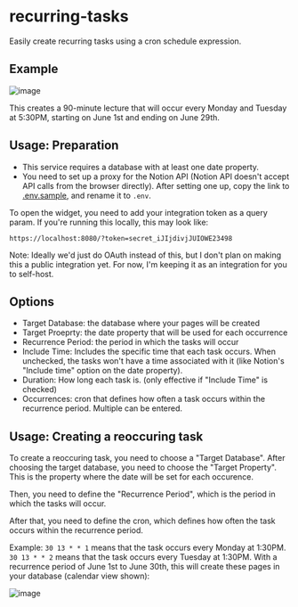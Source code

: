 # recurring-tasks

Easily create recurring tasks using a cron schedule expression.

## Example

![image](https://user-images.githubusercontent.com/33074023/198890762-5acb5ed0-44fb-4ec1-b269-0496a986b475.png)

This creates a 90-minute lecture that will occur every Monday and Tuesday at
5:30PM, starting on June 1st and ending on June 29th.

## Usage: Preparation

- This service requires a database with at least one date property.
- You need to set up a proxy for the Notion API (Notion API doesn't accept
  API calls from the browser directly). After setting one up, copy the link
  to [.env.sample](./.env.sample), and rename it to `.env`.

To open the widget, you need to add your integration token as a query param.
If you're running this locally, this may look like:

```
https://localhost:8080/?token=secret_iJIjdivjJUIOWE23498
```

Note: Ideally we'd just do OAuth instead of this, but I don't plan on making
this a public integration yet. For now, I'm keeping it as an integration for
you to self-host.

## Options

- Target Database: the database where your pages will be created
- Target Proeprty: the date property that will be used for each occurrence
- Recurrence Period: the period in which the tasks will occur
- Include Time: Includes the specific time that each task occurs. When
  unchecked, the tasks won't have a time associated with it (like Notion's
  "Include time" option on the date property).
- Duration: How long each task is. (only effective if "Include Time" is
  checked)
- Occurrences: cron that defines how often a task occurs within the recurrence
  period. Multiple can be entered.

## Usage: Creating a reoccuring task

To create a reoccuring task, you need to choose a "Target Database". After
choosing the target database, you need to choose the "Target Property". This
is the property where the date will be set for each occurence.

Then, you need to define the "Recurrence Period", which is the period in which
the tasks will occur.

After that, you need to define the cron, which defines how often the task
occurs within the recurrence period.

Example: `30 13 * * 1` means that the task occurs every Monday at 1:30PM.
`30 13 * * 2` means that the task occurs every Tuesday at 1:30PM. With a
recurrence period of June 1st to June 30th, this will create these pages in
your database (calendar view shown):

![image](https://user-images.githubusercontent.com/33074023/128648286-69debce9-3305-475c-b95d-0439a78f9d09.png)
